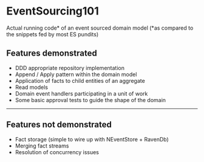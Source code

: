 EventSourcing101
================

Actual running code* of an event sourced domain model (*as compared to the snippets fed by most ES pundits)
## Features demonstrated

* DDD appropriate repository implementation
* Append / Apply pattern within the domain model
* Application of facts to child entities of an aggregate
* Read models
* Domain event handlers participating in a unit of work
* Some basic approval tests to guide the shape of the domain

* * * *
## Features not demonstrated

* Fact storage (simple to wire up with NEventStore + RavenDb)
* Merging fact streams
* Resolution of concurrency issues
